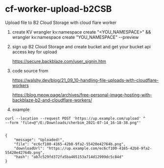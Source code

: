 # cf-worker-upload-b2CSB
Upload file to B2 Cloud Storage with cloud flare worker

1. create KV
wrangler kv:namespace create "<YOU_NAMESPACE>"  &&  wrangler kv:namespace create "YOU_NAMESPACE" --preview

2. sign up B2 Cloud Storage and create bucket and get your bucket api access key for upload
    
    https://secure.backblaze.com/user_signin.htm
3. code source from

    https://walshy.dev/blog/21_09_10-handling-file-uploads-with-cloudflare-workers
    
    https://blog.meow.page/archives/free-personal-image-hosting-with-backblaze-b2-and-cloudflare-workers/



4. example
``` shell
curl --location --request POST 'https://up.example.com/upload' ^
--form 'file=@"/E:/Downloads/cherbim_2021-07-14_16-18-38.png"'


{
    "message": "Uploaded!",
    "file": "ec6cf100-4165-42b8-9fa2-55420e42764b.png",
    "downloadUrl": "https://up.example.com/ec6cf100-4165-42b8-9fa2-55420e42764b.png",
    "hash": "ab7c529fd372fa5ba465153a714d12999dc5c84d"
}
```
